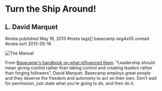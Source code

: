 # Turn the Ship Around!
## L. David Marquet
#meta published May 16, 2013
#meta tags[] basecamp seg4x05 unread
#meta sort 2013-05-16

![The Manual](the-manual.png)

From [Basecamp's handbook on what influenced them](https://basecamp.com/handbook/03-what-influenced-us). "Leadership should mean giving control rather than taking control and creating leaders rather than forging followers", David Marquet. Basecamp employs great people and they deserve the freedom and autonomy to act on their own. Don’t wait for permission, just state what you’re going to do, and then do it.
